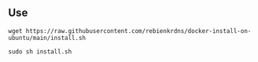 ## Use

    wget https://raw.githubusercontent.com/rebienkrdns/docker-install-on-ubuntu/main/install.sh

    sudo sh install.sh